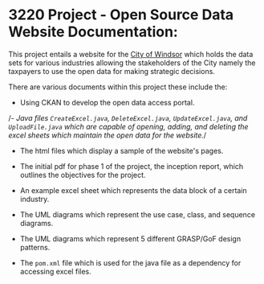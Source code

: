 # 3220 Project - Open Source Data Website Documentation: 
This project entails a website for the <ins>City of Windsor</ins> which holds the data sets for various industries allowing the stakeholders of the City namely the taxpayers to use the open data for making strategic decisions.  

There are various documents within this project these include the:

- Using CKAN to develop the open data access portal.

/*- Java files `CreateExcel.java`, `DeleteExcel.java`, `UpdateExcel.java`, and `UploadFile.java` which are capable of opening, adding, and deleting the excel sheets which maintain the open data for the website.*/

- The html files which display a sample of the website's pages.

- The initial pdf for phase 1 of the project, the inception report, which outlines the objectives for the project.

- An example excel sheet which represents the data block of a certain industry. 

- The UML diagrams which represent the use case, class, and sequence diagrams.

- The UML diagrams which represent 5 different GRASP/GoF design patterns.

- The `pom.xml` file which is used for the java file as a dependency for accessing excel files.
